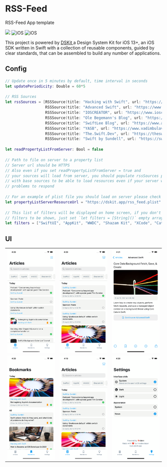 # RSS-Feed
RSS-Feed App template

<p>
  <img src="https://img.shields.io/badge/Swift-5.5-brightgreen.svg" />
  <img src="https://img.shields.io/badge/iOS-13+-brightgreen.svg?style=flat" alt="iOS"/>
  <img src="https://circleci.com/gh/imodeveloperlab/dskit/tree/main.svg?style=shield" alt="iOS"/>  
</p>

<p>
This project is powered by <a href="https://github.com/imodeveloperlab/dskit"> DSKit </a> a Design System Kit for iOS 13+, an iOS SDK written in Swift with a collection of reusable components, guided by clear standards, that can be assembled to build any number of applications.
</p>

## Config

```swift
// Update once in 5 minutes by default, time interval in seconds
let updatePeriodicity: Double = 60*5

// RSS Sources
let rssSources = [RSSSource(title: "Hacking with Swift", url: "https://www.hackingwithswift.com/articles/rss"),
                  RSSSource(title: "Advanced Swift", url: "https://www.advancedswift.com/rss/"),
                  RSSSource(title: "IOSCREATOR", url: "https://www.ioscreator.com/tutorials?format=RSS"),
                  RSSSource(title: "Ole Begemann's Blog", url: "https://oleb.net/feed"),
                  RSSSource(title: "SwiftLee Blog", url: "https://www.avanderlee.com/feed/"),
                  RSSSource(title: "YASB", url: "https://www.vadimbulavin.com/feed.xml"),
                  RSSSource(title: "The.Swift.Dev", url: "https://theswiftdev.com/rss.xml"),
                  RSSSource(title: "Swift by Sundell", url: "https://swiftbysundell.com/rss")]

let readPropertyListFromServer: Bool = false

// Path to file on server to a property list
// Server url should be HTTPS
// Also even if you set readPropertyListFromServer = true and
// your sources will load from server, you should populate rssSources property
// with base sources to be able to load resources even if your server will have some
// problems to respond

// For an example of plist file you should load on server please check rss_feed.plist
let propertyListServerResourceUrl = "https://dskit.app/rss_feed.plist"

// This list of filters will be displayed on home screen, if you don't need
// filters to be shown, just set `let filters = [String]()` empty array
let filters = ["SwiftUI", "AppKit", "WWDC", "Shazam Kit", "XCode", "Catalyst", "Streamline"]
```

## UI

<table>
  <tr>
    <td><img src="Content/Images/1.png"/></td>
    <td><img src="Content/Images/2.png"/></td>
    <td><img src="Content/Images/6.png"/></td>
  <tr>  
   <tr>
    <td><img src="Content/Images/4.png"/></td>
    <td><img src="Content/Images/5.png"/></td>
    <td><img src="Content/Images/3.png"/></td>
  </tr>  
</table>
